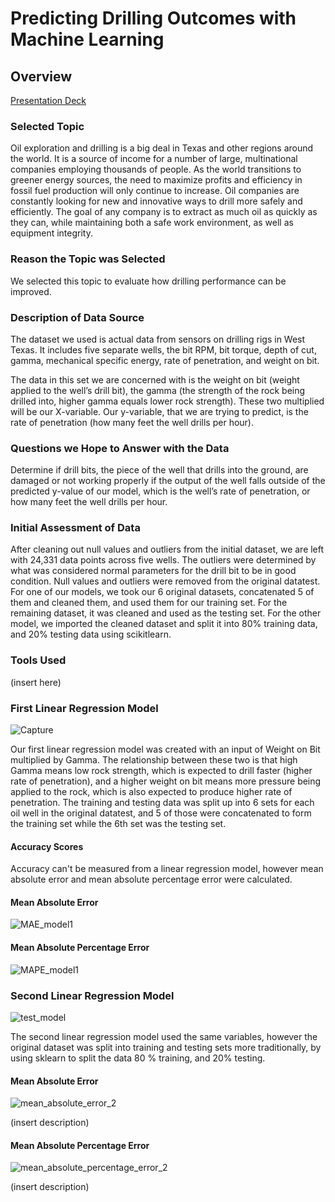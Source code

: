 # Predicting Drilling Outcomes with Machine Learning

## Overview

[Presentation Deck](https://docs.google.com/presentation/d/1TrmBVhpxC0uwEIJbYaWV1LSWlHm9EZwBkupt1_mkAKs/edit?usp=sharing)

### Selected Topic

Oil exploration and drilling is a big deal in Texas and other regions around the world. It is a source of income for a number of large, multinational companies employing thousands of people. As the world transitions to greener energy sources, the need to maximize profits and efficiency in fossil fuel production will only continue to increase.
Oil companies are constantly looking for new and innovative ways to drill more safely and efficiently. The goal of any company is to extract as much oil as quickly as they can, while maintaining both a safe work environment, as well as equipment integrity.


### Reason the Topic was Selected

We selected this topic to evaluate how drilling performance can be improved.

### Description of Data Source

The dataset we used is actual data from sensors on drilling rigs in West Texas. It includes five separate wells, the bit RPM, bit torque, depth of cut, gamma, mechanical specific energy, rate of penetration, and weight on bit.

The data in this set we are concerned with is the weight on bit (weight applied to the well’s drill bit), the gamma (the strength of the rock being drilled into, higher gamma equals lower rock strength). These two multiplied will be our X-variable. Our y-variable, that we are trying to predict, is the rate of penetration (how many feet the well drills per hour). 


### Questions we Hope to Answer with the Data

Determine if drill bits, the piece of the well that drills into the ground, are damaged or not working properly if the output of the well falls outside of the predicted y-value of our model, which is the well’s rate of penetration, or how many feet the well drills per hour.


### Initial Assessment of Data

After cleaning out null values and outliers from the initial dataset, we are left with 24,331 data points across five wells. The outliers were determined by what was considered normal parameters for the drill bit to be in good condition.
Null values and outliers were removed from the original datatest. 
For one of our models, we took our 6 original datasets, concatenated 5 of them and cleaned them, and used them for our training set. For the remaining dataset, it was cleaned and used as the testing set. 
For the other model, we imported the cleaned dataset and split it into 80% training data, and 20% testing data using scikitlearn.

### Tools Used

(insert here)

### First Linear Regression Model

![Capture](https://user-images.githubusercontent.com/77767984/132602322-cff08710-bd66-498e-8656-b785fc20bfa8.PNG)


Our first linear regression model was created with an input of Weight on Bit multiplied by Gamma. The relationship between these two is that high Gamma means low rock strength, which is expected to drill faster (higher rate of penetration), and a higher weight on bit means more pressure being applied to the rock, which is also expected to produce higher rate of penetration. The training and testing data was split up into 6 sets for each oil well in the original datatest, and 5 of those were concatenated to form the training set while the 6th set was the testing set.

#### Accuracy Scores

Accuracy can't be measured from a linear regression model, however mean absolute error and mean absolute percentage error were calculated.

#### Mean Absolute Error

![MAE_model1](https://user-images.githubusercontent.com/77767984/134611003-e4f5487c-bc29-4744-8d89-e67dfdf217c6.PNG)

#### Mean Absolute Percentage Error

![MAPE_model1](https://user-images.githubusercontent.com/77767984/134611027-e9898dca-6dea-4cb2-bcdb-f4f74fd507e7.PNG)


### Second Linear Regression Model


![test_model](https://user-images.githubusercontent.com/77767984/134607084-29190854-6099-4bc0-8733-31f83b13edb7.PNG)

The second linear regression model used the same variables, however the original dataset was split into training and testing sets more traditionally, by using sklearn to split the data 80 % training, and 20% testing.

#### Mean Absolute Error

![mean_absolute_error_2](https://user-images.githubusercontent.com/77767984/134610136-3d1815f6-9502-4ab2-8f12-e234576c8a88.PNG)

(insert description)

#### Mean Absolute Percentage Error
![mean_absolute_percentage_error_2](https://user-images.githubusercontent.com/77767984/134610170-1f124959-121b-4539-beff-c7873ef57469.PNG)

(insert description)



